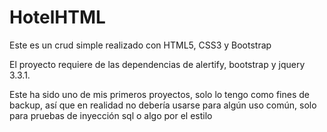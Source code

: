 # HotelHTML
 Este es un crud simple realizado con HTML5, CSS3 y Bootstrap

 El proyecto requiere de las dependencias de alertify, bootstrap y jquery 3.3.1.

 Este ha sido uno de mis primeros proyectos, solo lo tengo como fines de backup, así que en realidad no debería usarse para algún uso común, solo para pruebas de inyección sql o algo por el estilo

